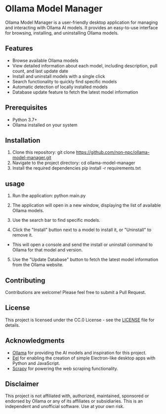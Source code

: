 # Ollama Model Manager

Ollama Model Manager is a user-friendly desktop application for managing and interacting with Ollama AI models. It provides an easy-to-use interface for browsing, installing, and uninstalling Ollama models.

## Features

- Browse available Ollama models
- View detailed information about each model, including description, pull count, and last update date
- Install and uninstall models with a single click
- Search functionality to quickly find specific models
- Automatic detection of locally installed models
- Database update feature to fetch the latest model information

## Prerequisites

- Python 3.7+
- Ollama installed on your system

## Installation

1. Clone this repository:
	git clone https://github.com/non-npc/ollama-model-manager.git
2. Navigate to the project directory:
	cd ollama-model-manager
3. Install the required dependencies
	pip install -r requirements.txt

## usage

1. Run the application:
	python main.py
2. The application will open in a new window, displaying the list of available Ollama models.

3. Use the search bar to find specific models.

4. Click the "Install" button next to a model to install it, or "Uninstall" to remove it.
  - This will open a console and send the install or uninstall command to Ollama for that model and version.
    
5. Use the "Update Database" button to fetch the latest model information from the Ollama website.

## Contributing

Contributions are welcome! Please feel free to submit a Pull Request.

## License

This project is licensed under the CC.0 License - see the [LICENSE](LICENSE) file for details.

## Acknowledgments

- [Ollama](https://ollama.ai/) for providing the AI models and inspiration for this project.
- [Eel](https://github.com/ChrisKnott/Eel) for enabling the creation of simple Electron-like desktop apps with Python and JavaScript.
- [Scrapy](https://scrapy.org/) for powering the web scraping functionality.

## Disclaimer

This project is not affiliated with, authorized, maintained, sponsored or endorsed by Ollama or any of its affiliates or subsidiaries. This is an independent and unofficial software. Use at your own risk.
